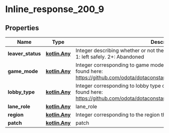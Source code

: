 
# Inline_response_200_9

## Properties
Name | Type | Description | Notes
------------ | ------------- | ------------- | -------------
**leaver_status** | [**kotlin.Any**](kotlin.Any.md) | Integer describing whether or not the player left the game. 0: didn&#39;t leave. 1: left safely. 2+: Abandoned |  [optional]
**game_mode** | [**kotlin.Any**](kotlin.Any.md) | Integer corresponding to game mode played. List of constants can be found here: https://github.com/odota/dotaconstants/blob/master/json/game_mode.json |  [optional]
**lobby_type** | [**kotlin.Any**](kotlin.Any.md) | Integer corresponding to lobby type of match. List of constants can be found here: https://github.com/odota/dotaconstants/blob/master/json/lobby_type.json |  [optional]
**lane_role** | [**kotlin.Any**](kotlin.Any.md) | lane_role |  [optional]
**region** | [**kotlin.Any**](kotlin.Any.md) | Integer corresponding to the region the game was played on |  [optional]
**patch** | [**kotlin.Any**](kotlin.Any.md) | patch |  [optional]



